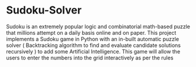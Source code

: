 # Sudoku-Solver
 
Sudoku is an extremely popular logic and combinatorial math-based puzzle that millions attempt on a daily basis online and on paper. This project implements a Sudoku game in Python with an in-built automatic puzzle solver ( Backtracking algorithm to find and evaluate candidate solutions recursively ) to add some Artificial Intelligence. This game will allow the users to enter the numbers into the grid interactively as per the rules
